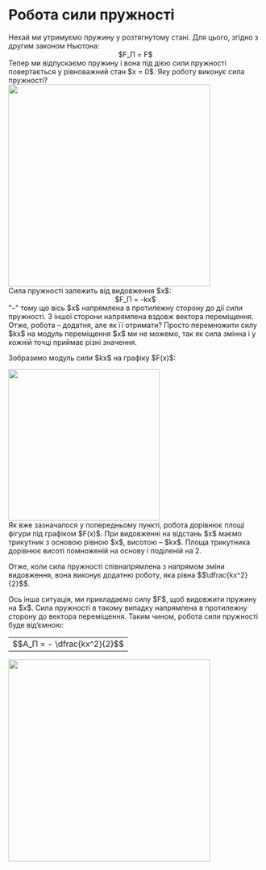 # Робота сили пружностi

<div class="space">Нехай ми утримуємо пружину у розтягнутому станi. Для цього, згiдно з другим законом Ньютона:</div> 

<div class="space" align="center">$F_П = F$</div>

<div class="space">Тепер ми вiдпускаємо пружину i вона пiд дiєю сили пружностi повертається у рiвноважний стан $x = 0$. Яку роботу виконує сила пружностi?</div>

<div class="space"><img class="image" width="400"  src="https://rawgit.com/chudaol/ed-era-book-physics/master/images/chapter_7/8.png"></div>

<div class="space">Сила пружностi залежить вiд видовження $x$:</div>

<div class="space" align="center">$F_П = -kx$</div>

<div class="space">"–" тому що вiсь $x$ напрямлена в протилежну сторону до дiї сили пружностi. З iншої сторони напрямлена вздовж вектора перемiщення. Отже, робота – додатня, але як її отримати? Просто перемножити силу $kx$ на модуль перемiщення $x$ ми не можемо, так як сила змiнна i у кожнiй точцi приймає рiзнi значення.</div>

<div class="space"><p class="p3">Зобразимо модуль сили $kx$ на графіку $F(x)$:</p></div>

<div class="space"><img class="image" width="300"  src="https://rawgit.com/chudaol/ed-era-book-physics/master/images/chapter_7/9.png"></div>

<div class="space">Як вже зазначалося у попередньому пунктi, робота дорiвнює площi фiгури пiд графiком $F(x)$. При видовженнi на вiдстань $x$ маємо трикутник з основою рiвною $x$, висотою – $kx$. Площа трикутника дорiвнює висотi помноженiй на основу i подiленiй на 2.</div>

<div class="space"><p class="p3">Отже, коли сила пружностi спiвнапрямлена з напрямом змiни видовження, вона виконує додатню роботу, яка рiвна $$\dfrac{kx^2}{2}$$.</p></div>

<div class="space"><p class="p3">Ось iнша ситуацiя, ми прикладаємо силу $F$, щоб видовжити пружину на $x$. Сила пружностi в такому випадку напрямлена в протилежну сторону до вектора перемiщення. Таким чином, робота сили пружностi буде вiд’ємною:</p></div>

<div class="space"><div class="centered-table-wrapper">
<table class="centered-table">
<tr class="eq">
<td class="eq">
<p1>$$A_П = - \dfrac{kx^2}{2}$$</p1>
</td>
</tr>
</table></div></div>

<img class="image" width="400"  src="https://rawgit.com/chudaol/ed-era-book-physics/master/images/chapter_7/10.png">